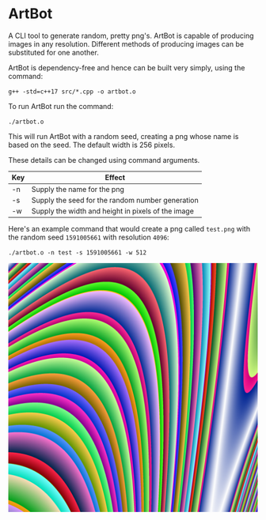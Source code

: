 # ArtBot

A CLI tool to generate random, pretty png's. ArtBot is capable of producing images in any resolution. Different methods of producing images can be substituted for one another.

ArtBot is dependency-free and hence can be built very simply, using the command:

```
g++ -std=c++17 src/*.cpp -o artbot.o
```

To run ArtBot run the command:

```
./artbot.o
```

This will run ArtBot with a random seed, creating a png whose name is based on the seed. The default width is 256 pixels.

These details can be changed using command arguments.

| Key | Effect                                             |
| --- | -------------------------------------------------- |
| -n  | Supply the name for the png                        |
| -s  | Supply the seed for the random number generation   |
| -w  | Supply the width and height in pixels of the image |

Here's an example command that would create a png called `test.png` with the random seed `1591005661` with resolution `4096`:

```
./artbot.o -n test -s 1591005661 -w 512
```

![Demo Image](https://github.com/gabrielbarker/ArtBot/raw/master/img/readme.png "Demo Image")
